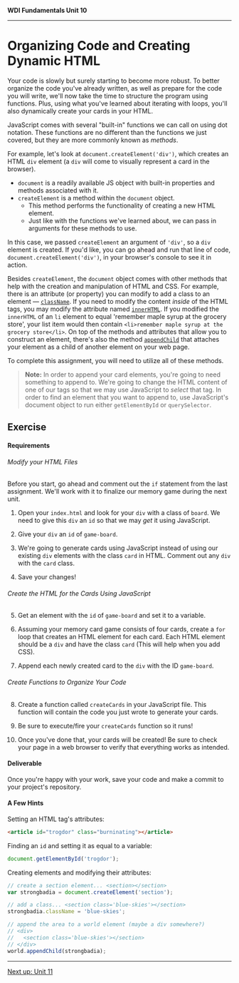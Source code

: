 **WDI Fundamentals Unit 10**

---

# Organizing Code and Creating Dynamic HTML

Your code is slowly but surely starting to become more robust. To better organize the code you've already written, as well as prepare for the code you will write, we'll now take the time to structure the program using functions. Plus, using what you've learned about iterating with loops, you'll also dynamically create your cards in your HTML.

JavaScript comes with several "built-in" functions we can call on using dot notation. These functions are no different than the functions we just covered, but they are more commonly known as _methods_.

For example, let's look at `document.createElement('div')`, which creates an HTML `div` element (a `div` will come to visually represent a card in the browser).

- `document` is a readily available JS object with built-in properties and methods associated with it.
- `createElement` is a method within the `document` object.
  - This method performs the functionality of creating a new HTML element.
  - Just like with the functions we've learned about, we can pass in arguments for these methods to use.

In this case, we passed `createElement` an argument of `'div'`, so a `div` element is created. If you'd like, you can go ahead and run that line of code, `document.createElement('div')`, in your browser's console to see it in action.

Besides `createElement`, the `document` object comes with other methods that help with the creation and manipulation of HTML and CSS. For example, there is an attribute (or property) you can modify to add a class to an element —  [`className`](https://developer.mozilla.org/en-US/docs/Web/API/Element/className). If you need to modify the content _inside_ of the HTML tags, you may modify the attribute named [`innerHTML`](https://developer.mozilla.org/en-US/docs/Web/API/Element/innerHTML). If you modified the `innerHTML` of an `li` element to equal 'remember maple syrup at the grocery store', your list item would then contain `<li>remember maple syrup at the grocery store</li>`. On top of the methods and attributes that allow you to construct an element, there's also the method [`appendChild`](https://developer.mozilla.org/en-US/docs/Web/API/Node/appendChild) that attaches your element as a child of another element on your web page.

To complete this assignment, you will need to utilize all of these methods.

>**Note:** In order to append your card elements, you're going to need something to append to. We're going to change the HTML content of one of our tags so that we may use JavaScript to _select_ that tag. In order to find an element that you want to append to, use JavaScript's document object to run either `getElementById` or `querySelector`.

## Exercise

#### Requirements

###### Modify your HTML Files

Before you start, go ahead and comment out the `if` statement from the last assignment. We'll work with it to finalize our memory game during the next unit.

1) Open your `index.html` and look for your `div` with a class of `board`. We need to give this `div` an `id` so that we may _get_ it using JavaScript.  

2) Give your `div` an `id` of `game-board`.

3) We're going to generate cards using JavaScript instead of using our existing `div` elements with the class `card` in HTML. Comment out any `div` with the `card` class.

4) Save your changes!

###### Create the HTML for the Cards Using JavaScript

5) Get an element with the `id` of `game-board` and set it to a variable.

6) Assuming your memory card game consists of four cards, create a `for` loop that creates an HTML element for each card. Each HTML element should be a `div` and have the class `card` (This will help when you add CSS).

7) Append each newly created card to the `div` with the ID `game-board`.

###### Create Functions to Organize Your Code

8) Create a function called `createCards` in your JavaScript file. This function will contain the code you just wrote to generate your cards. 

9) Be sure to execute/fire your `createCards` function so it runs!

10) Once you've done that, your cards will be created! Be sure to check your page in a web browser to verify that everything works as intended.

#### Deliverable

Once you're happy with your work, save your code and make a commit to your project's repository.

#### A Few Hints

Setting an HTML tag's attributes:

```html
<article id="trogdor" class="burninating"></article>
```

Finding an `id` and setting it as equal to a variable:

```js
document.getElementById('trogdor');
```

Creating elements and modifying their attributes:

```js
// create a section element... <section></section>
var strongbadia = document.createElement('section');

// add a class... <section class='blue-skies'></section>
strongbadia.className = 'blue-skies';

// append the area to a world element (maybe a div somewhere?)
// <div>
//   <section class='blue-skies'></section>
// </div>
world.appendChild(strongbadia);
```


---
[Next up: Unit 11](../11_chapter/intro.md)
